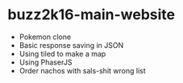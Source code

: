 # buzz2k16-main-website
- Pokemon clone
- Basic response saving in JSON
- Using tiled to make a map
- Using PhaserJS
- Order nachos with sals-shit wrong list
